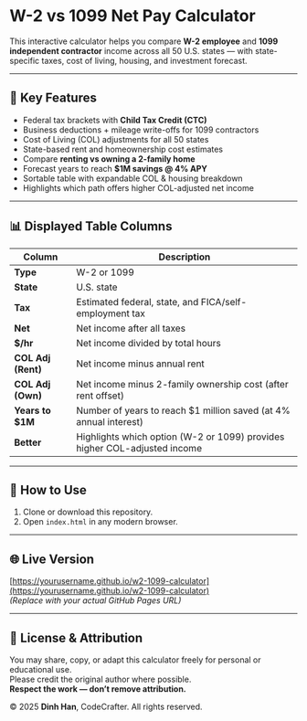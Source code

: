 # W-2 vs 1099 Net Pay Calculator

This interactive calculator helps you compare **W-2 employee** and **1099 independent contractor** income across all 50 U.S. states — with state-specific taxes, cost of living, housing, and investment forecast.

---

## 💼 Key Features

- Federal tax brackets with **Child Tax Credit (CTC)**
- Business deductions + mileage write-offs for 1099 contractors
- Cost of Living (COL) adjustments for all 50 states
- State-based rent and homeownership cost estimates
- Compare **renting vs owning a 2-family home**
- Forecast years to reach **$1M savings @ 4% APY**
- Sortable table with expandable COL & housing breakdown
- Highlights which path offers higher COL-adjusted net income

---

## 📊 Displayed Table Columns

| Column            | Description                                                                 |
|-------------------|-----------------------------------------------------------------------------|
| **Type**          | W-2 or 1099                                                                 |
| **State**         | U.S. state                                                                  |
| **Tax**           | Estimated federal, state, and FICA/self-employment tax                      |
| **Net**           | Net income after all taxes                                                  |
| **$/hr**          | Net income divided by total hours                                           |
| **COL Adj (Rent)**| Net income minus annual rent                                                |
| **COL Adj (Own)** | Net income minus 2-family ownership cost (after rent offset)                |
| **Years to $1M**  | Number of years to reach $1 million saved (at 4% annual interest)           |
| **Better**        | Highlights which option (W-2 or 1099) provides higher COL-adjusted income   |

---

## 🔧 How to Use

1. Clone or download this repository.
2. Open `index.html` in any modern browser.

---

## 🌐 Live Version

[https://yourusername.github.io/w2-1099-calculator](https://yourusername.github.io/w2-1099-calculator)  
*(Replace with your actual GitHub Pages URL)*

---

## 📄 License & Attribution

You may share, copy, or adapt this calculator freely for personal or educational use.  
Please credit the original author where possible.  
**Respect the work — don’t remove attribution.**

© 2025 **Dinh Han**, CodeCrafter. All rights reserved.